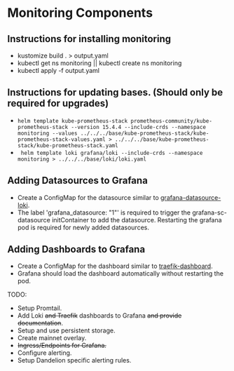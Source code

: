 # Monitoring Components

## Instructions for installing monitoring
- kustomize build . > output.yaml
- kubectl get ns monitoring || kubectl create ns monitoring
- kubectl apply -f output.yaml

## Instructions for updating bases. (Should only be required for upgrades)
- `helm template kube-prometheus-stack prometheus-community/kube-prometheus-stack --version 15.4.4 --include-crds --namespace monitoring --values ../../../base/kube-prometheus-stack/kube-prometheus-stack-values.yaml > ../../../base/kube-prometheus-stack/kube-prometheus-stack.yaml`
- ` helm template loki grafana/loki --include-crds --namespace monitoring > ../../../base/loki/loki.yaml`

## Adding Datasources to Grafana
- Create a ConfigMap for the datasource similar to [grafana-datasource-loki](../../../base/kube-prometheus-stack/grafana-datasource-loki.yaml).
- The label 'grafana_datasource: "1"' is required to trigger the grafana-sc-datasource initContainer to add the datasource. Restarting the grafana pod is required for newly added datasources.

## Adding Dashboards to Grafana
- Create a ConfigMap for the dashboard similar to [traefik-dashboard](../../../base/kube-prometheus-stac/traefik-dashboard.yaml).
- Grafana should load the dashboard automatically without restarting the pod.

TODO:
- Setup Promtail.
- Add Loki ~~and Traefik~~ dashboards to Grafana ~~and provide documentation~~.
- Setup and use persistent storage.
- Create mainnet overlay.
- ~~Ingress/Endpoints for Grafana.~~
- Configure alerting.
- Setup Dandelion specific alerting rules.